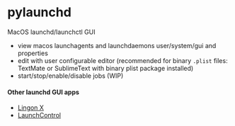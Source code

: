 # pylaunchd
MacOS launchd/launchctl GUI

- view macos launchagents and launchdaemons user/system/gui and properties
- edit with user configurable editor (recommended for binary `.plist` files: TextMate or SublimeText with binary plist package installed) 
- start/stop/enable/disable jobs (WIP) 

#### Other launchd GUI apps

- [Lingon X](https://www.peterborgapps.com/lingon/)
- [LaunchControl](https://www.soma-zone.com/LaunchControl/)
